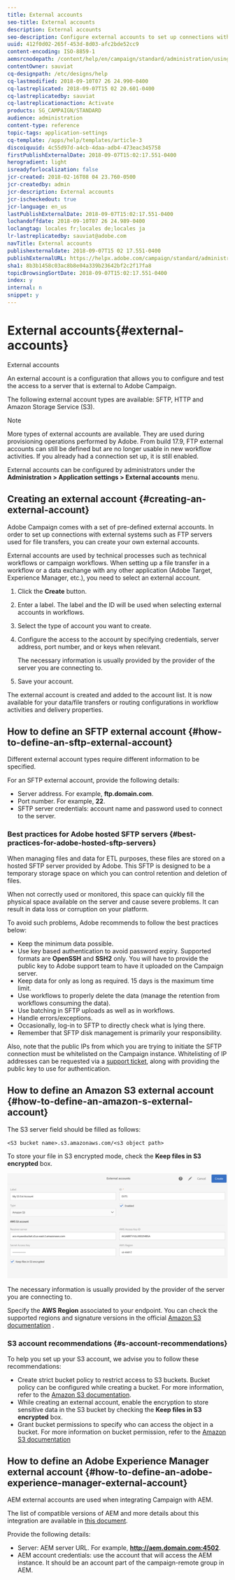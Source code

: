 ```yaml
---
title: External accounts
seo-title: External accounts
description: External accounts
seo-description: Configure external accounts to set up connections with external systems such as SFTP servers.
uuid: 412f0d02-265f-453d-8d03-afc2bde52cc9
content-encoding: ISO-8859-1
aemsrcnodepath: /content/help/en/campaign/standard/administration/using/external-accounts
contentOwner: sauviat
cq-designpath: /etc/designs/help
cq-lastmodified: 2018-09-10T07 26 24.990-0400
cq-lastreplicated: 2018-09-07T15 02 20.601-0400
cq-lastreplicatedby: sauviat
cq-lastreplicationaction: Activate
products: SG_CAMPAIGN/STANDARD
audience: administration
content-type: reference
topic-tags: application-settings
cq-template: /apps/help/templates/article-3
discoiquuid: 4c55d97d-a4cb-4daa-adb4-473eac345758
firstPublishExternalDate: 2018-09-07T15:02:17.551-0400
herogradient: light
isreadyforlocalization: false
jcr-created: 2018-02-16T08 04 23.760-0500
jcr-createdby: admin
jcr-description: External accounts
jcr-ischeckedout: true
jcr-language: en_us
lastPublishExternalDate: 2018-09-07T15:02:17.551-0400
lochandoffdate: 2018-09-10T07 26 24.989-0400
loclangtag: locales fr;locales de;locales ja
lr-lastreplicatedby: sauviat@adobe.com
navTitle: External accounts
publishexternaldate: 2018-09-07T15 02 17.551-0400
publishExternalURL: https://helpx.adobe.com/campaign/standard/administration/using/external-accounts.html
sha1: 8b3b1458c03ac8b8e04a339b23642bf2c2f17fa8
topicBrowsingSortDate: 2018-09-07T15:02:17.551-0400
index: y
internal: n
snippet: y
---
```


# External accounts{#external-accounts}

External accounts

An external account is a configuration that allows you to configure and test the access to a server that is external to Adobe Campaign.

The following external account types are available: SFTP, HTTP and Amazon Storage Service (S3).

>[!NOTE]
>
>More types of external accounts are available. They are used during provisioning operations performed by Adobe. From build 17.9, FTP external accounts can still be defined but are no longer usable in new workflow activities. If you already had a connection set up, it is still enabled.

External accounts can be configured by administrators under the **Administration > Application settings > External accounts** menu.

## Creating an external account {#creating-an-external-account}

Adobe Campaign comes with a set of pre-defined external accounts. In order to set up connections with external systems such as FTP servers used for file transfers, you can create your own external accounts.

External accounts are used by technical processes such as technical workflows or campaign workflows. When setting up a file transfer in a workflow or a data exchange with any other application (Adobe Target, Experience Manager, etc.), you need to select an external account.

1. Click the **Create** button.
1. Enter a label. The label and the ID will be used when selecting external accounts in workflows.
1. Select the type of account you want to create.
1. Configure the access to the account by specifying credentials, server address, port number, and or keys when relevant.

   The necessary information is usually provided by the provider of the server you are connecting to.

1. Save your account.

The external account is created and added to the account list. It is now available for your data/file transfers or routing configurations in workflow activities and delivery properties.

## How to define an SFTP external account {#how-to-define-an-sftp-external-account}

Different external account types require different information to be specified.

For an SFTP external account, provide the following details:

* Server address. For example, **ftp.domain.com**.
* Port number. For example, **22**.
* SFTP server credentials: account name and password used to connect to the server.

### Best practices for Adobe hosted SFTP servers {#best-practices-for-adobe-hosted-sftp-servers}

When managing files and data for ETL purposes, these files are stored on a hosted SFTP server provided by Adobe. This SFTP is designed to be a temporary storage space on which you can control retention and deletion of files.

When not correctly used or monitored, this space can quickly fill the physical space available on the server and cause severe problems. It can result in data loss or corruption on your platform.

To avoid such problems, Adobe recommends to follow the best practices below:

* Keep the minimum data possible.
* Use key based authentication to avoid password expiry. Supported formats are **OpenSSH** and **SSH2** only. You will have to provide the public key to Adobe support team to have it uploaded on the Campaign server.
* Keep data for only as long as required. 15 days is the maximum time limit.
* Use workflows to properly delete the data (manage the retention from workflows consuming the data).
* Use batching in SFTP uploads as well as in workflows.
* Handle errors/exceptions.
* Occasionally, log-in to SFTP to directly check what is lying there.
* Remember that SFTP disk management is primarily your responsibility.

Also, note that the public IPs from which you are trying to initiate the SFTP connection must be whitelisted on the Campaign instance. Whitelisting of IP addresses can be requested via a [support ticket](https://support.neolane.net), along with providing the public key to use for authentication.

## How to define an Amazon S3 external account {#how-to-define-an-amazon-s-external-account}

The S3 server field should be filled as follows:

```
<S3 bucket name>.s3.amazonaws.com/<s3 object path>
```

To store your file in S3 encrypted mode, check the **Keep files in S3 encrypted** box.

![](assets/external_accounts_2.png)

The necessary information is usually provided by the provider of the server you are connecting to.

Specify the **AWS Region** associated to your endpoint. You can check the supported regions and signature versions in the official [Amazon S3 documentation](https://docs.aws.amazon.com/general/latest/gr/rande.html#s3_region) .

### S3 account recommendations {#s-account-recommendations}

To help you set up your S3 account, we advise you to follow these recommendations:

* Create strict bucket policy to restrict access to S3 buckets. Bucket policy can be configured while creating a bucket. For more information, refer to the [Amazon S3 documentation](http://docs.aws.amazon.com/AmazonS3/latest/dev//example-bucket-policies.html). 
* While creating an external account, enable the encryption to store sensitive data in the S3 bucket by checking the **Keep files in S3 encrypted** box.
* Grant bucket permissions to specify who can access the object in a bucket. For more information on bucket permission, refer to the [Amazon S3 documentation](http://docs.aws.amazon.com/AmazonS3/latest/dev//access-control-overview.html)

## How to define an Adobe Experience Manager external account {#how-to-define-an-adobe-experience-manager-external-account}

AEM external accounts are used when integrating Campaign with AEM.

The list of compatible versions of AEM and more details about this integration are available in [this document](../../integrating/using/about-campaign-integrations.md).

Provide the following details:

* Server: AEM server URL. For example, **http://aem.domain.com:4502**.
* AEM account credentials: use the account that will access the AEM instance. It should be an account part of the campaign-remote group in AEM.

